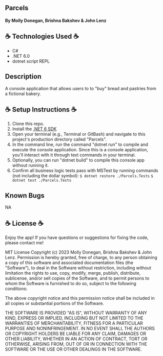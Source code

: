 ## Parcels

#### By Molly Donegan, Brishna Bakshev & John Lenz

## ☕ Technologies Used ☕

* C# 
* .NET 6.0 
* dotnet script REPL

## Description 
A console application that allows users to to "buy" bread and pastries from a fictional bakery.

## ☕ Setup Instructions ☕

1. Clone this repo.
2. Install the [.NET 6 SDK](https://dotnet.microsoft.com/en-us/download/dotnet/6.0)
3. Open your terminal (e.g., Terminal or GitBash) and navigate to this project's production directory called "Parcels".
4. In the command line, run the command "dotnet run" to compile and execute the console application. Since this is a console application, you'll interact with it through text commands in your terminal.
5. Optionally, you can run "dotnet build" to compile this console app without running it.
6. Confirm all business logic tests pass with MSTest by running commands (not including the dollar symbol):
`$ dotnet restore ./Parcels.Tests`
`$ dotnet test ./Parcels.Tests`

## Known Bugs

NA

## ☕ License ☕
Enjoy the app! If you have questions or suggestions for fixing the code, please contact me!

MIT License Copyright (c) 2023 Molly Donegan, Brishna Bakshev & John Lenz. Permission is hereby granted, free of charge, to any person obtaining a copy of this software and associated documentation files (the "Software"), to deal in the Software without restriction, including without limitation the rights to use, copy, modify, merge, publish, distribute, sublicense, and/or sell copies of the Software, and to permit persons to whom the Software is furnished to do so, subject to the following conditions:

The above copyright notice and this permission notice shall be included in all copies or substantial portions of the Software.

THE SOFTWARE IS PROVIDED "AS IS", WITHOUT WARRANTY OF ANY KIND, EXPRESS OR IMPLIED, INCLUDING BUT NOT LIMITED TO THE WARRANTIES OF MERCHANTABILITY, FITNESS FOR A PARTICULAR PURPOSE AND NONINFRINGEMENT. IN NO EVENT SHALL THE AUTHORS OR COPYRIGHT HOLDERS BE LIABLE FOR ANY CLAIM, DAMAGES OR OTHER LIABILITY, WHETHER IN AN ACTION OF CONTRACT, TORT OR OTHERWISE, ARISING FROM, OUT OF OR IN CONNECTION WITH THE SOFTWARE OR THE USE OR OTHER DEALINGS IN THE SOFTWARE.